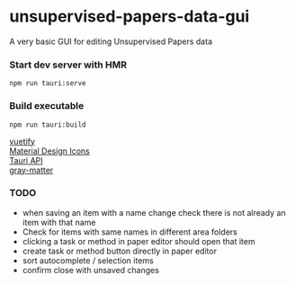 # unsupervised-papers-data-gui

A very basic GUI for editing Unsupervised Papers data 

### Start dev server with HMR
`npm run tauri:serve`

### Build executable
`npm run tauri:build`

[vuetify](https://vuetifyjs.com/en/components/expansion-panels/)  
[Material Design Icons](https://materialdesignicons.com/)  
[Tauri API](https://tauri.studio/en/docs/api/js)  
[gray-matter](https://github.com/jonschlinkert/gray-matter)

### TODO

- when saving an item with a name change check there is not already an item with that name
- Check for items with same names in different area folders
- clicking a task or method in paper editor should open that item
- create task or method button directly in paper editor
- sort autocomplete / selection items
- confirm close with unsaved changes
